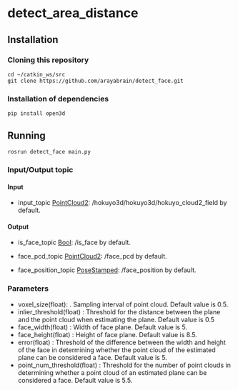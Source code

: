 # detect_area_distance

## Installation
### Cloning this repository
```
cd ~/catkin_ws/src
git clone https://github.com/arayabrain/detect_face.git
```
### Installation of dependencies
```
pip install open3d

```

## Running
```
rosrun detect_face main.py
```

### Input/Output topic
#### Input
- input_topic [PointCloud2](http://docs.ros.org/en/noetic/api/sensor_msgs/html/msg/PointCloud2.html): /hokuyo3d/hokuyo3d/hokuyo_cloud2_field by default.

#### Output
- is_face_topic [Bool](http://docs.ros.org/en/api/std_msgs/html/msg/Bool.html): /is_face by default. 

- face_pcd_topic [PointCloud2](http://docs.ros.org/en/noetic/api/sensor_msgs/html/msg/PointCloud2.html): /face_pcd by default. 

- face_position_topic [PoseStamped](https://docs.ros.org/en/noetic/api/geometry_msgs/html/msg/PoseStamped.html): /face_position by default. 

### Parameters
- voxel_size(float): . Sampling interval of point cloud. Default value is 0.5.
- inlier_threshold(float) : Threshold for the distance between the plane and the point cloud when estimating the plane. Default value is 0.5
- face_width(float) : Width of face plane. Default value is 5.
- face_height(float) : Height of face plane. Default value is 8.5.
- error(float) : Threshold of the difference between the width and height of the face in determining whether the point cloud of the estimated plane can be considered a face. Default value is 5.
- point_num_threshold(float) : Threshold for the number of point clouds in determining whether a point cloud of an estimated plane can be considered a face. Default value is 5.5.